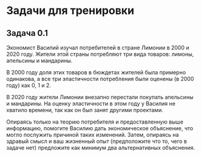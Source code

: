 # Задачи для тренировки

## Задача 0.1

Экономист Василий изучал потребителей в стране Лимонии в 2000 и 2020 году. Жители этой страны потребляют три вида товаров: лимоны, апельсины и мандарины. 

В 2000 году доля этих товаров в бюждетах жителей была примерно одинакова, а все три эластичности потребления были оценены (в 2000 году) как $0$, $1$ и $2$. 

В 2020 году жители Лимонии внезапно перестали покупать апельсины и мандарины. На оценку эластичности в этом году у Василия не хватило времени, так как он был занят другими проектами.

Опираясь только на теорию потребителя и предоставленную выше информацию, помогите Василию дать экономическое объяснение, что могло послужить причиной таких изменений. Затем, опираясь на здравый смысл и ваш жизненный опыт (предположите что то, чего в задаче нет) предложите как минимум два альтернативных объяснения.